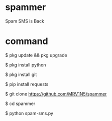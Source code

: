 # spammer
Spam SMS is Back

# command
$ pkg update && pkg upgrade

$ pkg install python

$ pkg install git

$ pip install requests

$ git clone https://github.com/MRV1N5/spammer

$ cd spammer

$ python spam-sms.py
